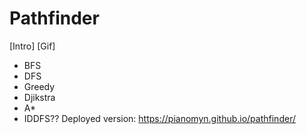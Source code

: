 # Pathfinder
[Intro]
[Gif]
- BFS
- DFS
- Greedy
- Djikstra
- A*
- IDDFS??
Deployed version: https://pianomyn.github.io/pathfinder/
<br />
